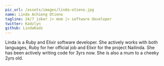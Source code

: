 ```yaml
---
pic_url: /assets/images/linda-otieno.jpg
name: Linda Achieng Otieno
tagline: 24/7 joker |> mom |> software developer
twitter: Kadzlyn
github: LindaKadz
---
```


<p>Linda is a Ruby and Elixir software developer. She actively works with both languages, Ruby for her official job and Elixir for the project Nailinda. She has been actively writing code for 3yrs now. She is also a mum to a cheeky 2yrs old.
</p>

